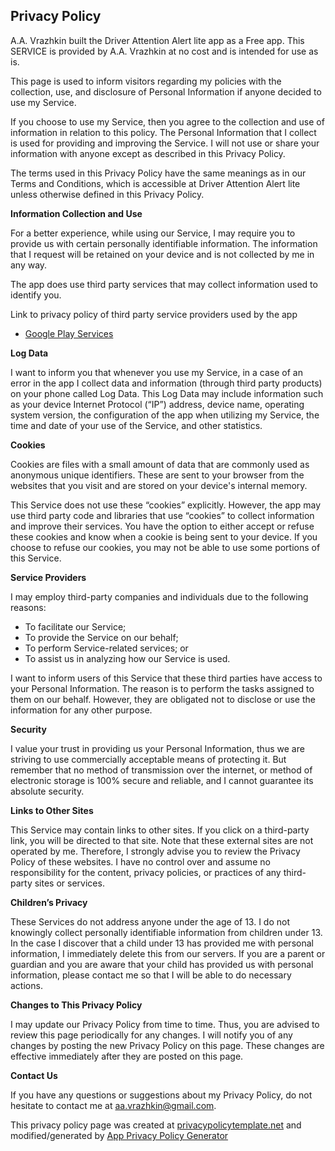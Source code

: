 ## <ya-tr-span data-index="38-0" data-value="Privacy Policy" data-translation="Политика конфиденциальности" data-type="trSpan">Privacy Policy</ya-tr-span>

<ya-tr-span data-index="39-0" data-value="
 A.A. Vrazhkin built the Driver Attention Alert lite app as
 " data-translation="
 А. А. Вражкин построил приложение Driver Attention Alert lite как
 " data-type="trSpan">A.A. Vrazhkin built the Driver Attention Alert lite app as</ya-tr-span> <ya-tr-span data-index="39-1" data-value="a Free app. " data-translation="бесплатное приложение. " data-type="trSpan">a Free app.</ya-tr-span> <ya-tr-span data-index="39-2" data-value="This SERVICE is provided by
 " data-translation="Эта услуга предоставляется
 " data-type="trSpan">This SERVICE is provided by</ya-tr-span> <ya-tr-span data-index="39-3" data-value="A.A. Vrazhkin at no cost and is intended for
 " data-translation="А. А. Вражкин на безвозмездной основе и предназначен
 " data-type="trSpan">A.A. Vrazhkin at no cost and is intended for</ya-tr-span> <ya-tr-span data-index="39-4" data-value="use as is." data-translation="Используйте как есть." data-type="trSpan">use as is.</ya-tr-span>

<ya-tr-span data-index="40-0" data-value="
 This page is used to inform visitors regarding
 " data-translation="
 Эта страница используется для информирования посетителей о
 " data-type="trSpan">This page is used to inform visitors regarding</ya-tr-span> <ya-tr-span data-index="40-1" data-value="my policies with the collection, use, and
 " data-translation="мои политики в отношении сбора, использования и
 " data-type="trSpan">my policies with the collection, use, and</ya-tr-span> <ya-tr-span data-index="40-2" data-value="disclosure of Personal Information if anyone decided to use
 " data-translation="раскрытие личной информации, если кто-либо решил использовать
 " data-type="trSpan">disclosure of Personal Information if anyone decided to use</ya-tr-span> <ya-tr-span data-index="40-3" data-value="my Service." data-translation="моя служба." data-type="trSpan">my Service.</ya-tr-span>

<ya-tr-span data-index="41-0" data-value="
 If you choose to use my Service, then you agree
 " data-translation="
 Если вы решите воспользоваться моим сервисом, то вы соглашаетесь
 " data-type="trSpan">If you choose to use my Service, then you agree</ya-tr-span> <ya-tr-span data-index="41-1" data-value="to the collection and use of information in relation to this
 " data-translation="сбор и использование информации в связи с этим
 " data-type="trSpan">to the collection and use of information in relation to this</ya-tr-span> <ya-tr-span data-index="41-2" data-value="policy. " data-translation="политика. " data-type="trSpan">policy.</ya-tr-span> <ya-tr-span data-index="41-3" data-value="The Personal Information that I collect is
 " data-translation="Личная информация, которую я собираю
 " data-type="trSpan">The Personal Information that I collect is</ya-tr-span> <ya-tr-span data-index="41-4" data-value="used for providing and improving the Service.
 " data-translation="используется для предоставления и улучшения сервиса.
 " data-type="trSpan">used for providing and improving the Service.</ya-tr-span> <ya-tr-span data-index="41-5" data-value="I will not use or share your
 " data-translation="Я не буду использовать или делиться
 " data-type="trSpan">I will not use or share your</ya-tr-span> <ya-tr-span data-index="41-6" data-value="information with anyone except as described in this Privacy
 " data-translation="информация с кем-либо, кроме как описано в этой конфиденциальности
 " data-type="trSpan">information with anyone except as described in this Privacy</ya-tr-span> <ya-tr-span data-index="41-7" data-value="Policy." data-translation="Политика." data-type="trSpan">Policy.</ya-tr-span>

<ya-tr-span data-index="42-0" data-value="
 The terms used in this Privacy Policy have the same meanings
 " data-translation="
 Термины, используемые в настоящей Политике конфиденциальности, имеют одинаковые значения
 " data-type="trSpan">The terms used in this Privacy Policy have the same meanings</ya-tr-span> <ya-tr-span data-index="42-1" data-value="as in our Terms and Conditions, which is accessible at
 " data-translation="как и в наших условиях, которые доступны по адресу
 " data-type="trSpan">as in our Terms and Conditions, which is accessible at</ya-tr-span> <ya-tr-span data-index="42-2" data-value="Driver Attention Alert lite unless otherwise defined in this Privacy
 " data-translation="Внимание водителя Alert lite, если иное не определено в этой конфиденциальности
 " data-type="trSpan">Driver Attention Alert lite unless otherwise defined in this Privacy</ya-tr-span> <ya-tr-span data-index="42-3" data-value="Policy." data-translation="Политика." data-type="trSpan">Policy.</ya-tr-span>

**<ya-tr-span data-index="43-0" data-value="Information Collection and Use" data-translation="Сбор и использование информации" data-type="trSpan">Information Collection and Use</ya-tr-span>**

<ya-tr-span data-index="44-0" data-value="
 For a better experience, while using our Service,
 " data-translation="
 Для лучшего опыта, при использовании нашего сервиса,
 " data-type="trSpan">For a better experience, while using our Service,</ya-tr-span> <ya-tr-span data-index="44-1" data-value="I may require you to provide us with certain
 " data-translation="Я могу потребовать, чтобы вы предоставили нам
 " data-type="trSpan">I may require you to provide us with certain</ya-tr-span> <ya-tr-span data-index="44-2" data-value="personally identifiable information. " data-translation="личная информация. " data-type="trSpan">personally identifiable information.</ya-tr-span> <ya-tr-span data-index="44-3" data-value="The
 " data-translation="Этот
 " data-type="trSpan">The</ya-tr-span> <ya-tr-span data-index="44-4" data-value="information that I request will be
 " data-translation="информация, которую я запрашиваю, будет
 " data-type="trSpan">information that I request will be</ya-tr-span> <ya-tr-span data-index="44-5" data-value="retained on your device and is not collected by me in any way." data-translation="сохраняется на вашем устройстве и не собирается мной в любом случае." data-type="trSpan">retained on your device and is not collected by me in any way.</ya-tr-span>

<ya-tr-span data-index="45-0" data-value="
 The app does use third party services that may collect
 " data-translation="
 Приложение использует сторонние службы, которые могут собирать
 " data-type="trSpan">The app does use third party services that may collect</ya-tr-span> <ya-tr-span data-index="45-1" data-value="information used to identify you." data-translation="информация, используемая для идентификации вас." data-type="trSpan">information used to identify you.</ya-tr-span>

<ya-tr-span data-index="46-0" data-value="
 Link to privacy policy of third party service providers
 " data-translation="
 Ссылка на политику конфиденциальности сторонних поставщиков услуг
 " data-type="trSpan">Link to privacy policy of third party service providers</ya-tr-span> <ya-tr-span data-index="46-1" data-value="used by the app" data-translation="используется приложением" data-type="trSpan">used by the app</ya-tr-span>

*   [<ya-tr-span data-index="47-0" data-value="Google Play Services" data-translation="Сервисы Google Play" data-type="trSpan">Google Play Services</ya-tr-span>](https://www.google.com/policies/privacy/)

**Log Data**

I want to inform you that whenever you use my Service, in a case of an error in the app I collect data and information (through third party products) on your phone called Log Data. This Log Data may include information such as your device Internet Protocol (“IP”) address, device name, operating system version, the configuration of the app when utilizing my Service, the time and date of your use of the Service, and other statistics.

**Cookies**

Cookies are files with a small amount of data that are commonly used as anonymous unique identifiers. These are sent to your browser from the websites that you visit and are stored on your device's internal memory.

This Service does not use these “cookies” explicitly. However, the app may use third party code and libraries that use “cookies” to collect information and improve their services. You have the option to either accept or refuse these cookies and know when a cookie is being sent to your device. If you choose to refuse our cookies, you may not be able to use some portions of this Service.

**Service Providers**

I may employ third-party companies and individuals due to the following reasons:

*   To facilitate our Service;
*   To provide the Service on our behalf;
*   To perform Service-related services; or
*   To assist us in analyzing how our Service is used.

I want to inform users of this Service that these third parties have access to your Personal Information. The reason is to perform the tasks assigned to them on our behalf. However, they are obligated not to disclose or use the information for any other purpose.

**Security**

I value your trust in providing us your Personal Information, thus we are striving to use commercially acceptable means of protecting it. But remember that no method of transmission over the internet, or method of electronic storage is 100% secure and reliable, and I cannot guarantee its absolute security.

**Links to Other Sites**

This Service may contain links to other sites. If you click on a third-party link, you will be directed to that site. Note that these external sites are not operated by me. Therefore, I strongly advise you to review the Privacy Policy of these websites. I have no control over and assume no responsibility for the content, privacy policies, or practices of any third-party sites or services.

**Children’s Privacy**

These Services do not address anyone under the age of 13. I do not knowingly collect personally identifiable information from children under 13\. In the case I discover that a child under 13 has provided me with personal information, I immediately delete this from our servers. If you are a parent or guardian and you are aware that your child has provided us with personal information, please contact me so that I will be able to do necessary actions.

**Changes to This Privacy Policy**

I may update our Privacy Policy from time to time. Thus, you are advised to review this page periodically for any changes. I will notify you of any changes by posting the new Privacy Policy on this page. These changes are effective immediately after they are posted on this page.

**Contact Us**

If you have any questions or suggestions about my Privacy Policy, do not hesitate to contact me at aa.vrazhkin@gmail.com.

This privacy policy page was created at [privacypolicytemplate.net](https://privacypolicytemplate.net) and modified/generated by [App Privacy Policy Generator](https://app-privacy-policy-generator.firebaseapp.com/)
